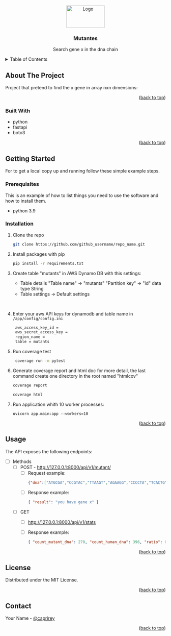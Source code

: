 <a name="readme-top"></a>

<!-- PROJECT LOGO -->
<br />
<div align="center">
  <a href="https://github.com/github_username/repo_name">
    <img src="https://w7.pngwing.com/pngs/559/527/png-transparent-wolverine-emma-frost-cyclops-beast-x-men-x-men-file-emblem-logo-computer-wallpaper.png" alt="Logo" width="120" height="70">
  </a>

<h3 align="center">Mutantes</h3>

  <p align="center">
    Search gene x in the dna chain
    <br />    
  </p>
</div>


<!-- TABLE OF CONTENTS -->
<details>
  <summary>Table of Contents</summary>
  <ol>
    <li>
      <a href="#about-the-project">About The Project</a>
      <ul>
        <li><a href="#built-with">Built With</a></li>
      </ul>
    </li>
    <li>
      <a href="#getting-started">Getting Started</a>
      <ul>
        <li><a href="#prerequisites">Prerequisites</a></li>
        <li><a href="#installation">Installation</a></li>
      </ul>
    </li>
    <li><a href="#usage">Usage</a></li>        
    <li><a href="#license">License</a></li>
    <li><a href="#contact">Contact</a></li>    
  </ol>
</details>



<!-- ABOUT THE PROJECT -->
## About The Project

Project that pretend to find the x gene in array nxn dimensions:

<p align="right">(<a href="#readme-top">back to top</a>)</p>



### Built With

* python
* fastapi
* boto3


<p align="right">(<a href="#readme-top">back to top</a>)</p>



<!-- GETTING STARTED -->
## Getting Started

For to get a local copy up and running follow these simple example steps.

### Prerequisites

This is an example of how to list things you need to use the software and how to install them.
* python 3.9

### Installation


1. Clone the repo
   ```sh
   git clone https://github.com/github_username/repo_name.git
   ```
2. Install packages with pip
   ```sh 
   pip install -r requirements.txt
   ```
3. Create table "mutants" in AWS Dynamo DB with this settings:
   
   * Table details
    "Table name" -> "mutants"
    "Partition key" -> "id" data type String
   * Table settings -> Default settings  
  <br/>
   
4. Enter your aws API keys for dynamodb and table name in `/app/config/config.ini`
   
   ```sh
    aws_access_key_id = 
    aws_secret_access_key = 
    region_name = 
    table = mutants    
   ```

5. Run coverage test 
   
   ```sh
    coverage run -m pytest
   ```

6. Generate coverage report and html doc for more detail, the last command create one directory in the root named "htmlcov"
    ```sh
    coverage report    
   ```

    ```sh
    coverage html    
   ```

7. Run application whith 10 worker processes:
   ```
   uvicorn app.main:app --workers=10
   ```

<p align="right">(<a href="#readme-top">back to top</a>)</p>

<!-- USAGE EXAMPLES -->
## Usage

The API exposes the following endpoints:

- [ ] Methods
  - [ ] POST - http://127.0.0.1:8000/api/v1/mutant/
    - [ ] Request example: 
      ```json
      {"dna":["ATGCGA","CCGTAC","TTAAGT","AGAAGG","CCCCTA","TCACTG"]}
      ```
    - [ ] Response example:
      ```json
      { "result": "you have gene x" }
      ```

  - [ ] GET
    - [ ] http://127.0.0.1:8000/api/v1/stats
    - [ ] Response example:
      ```json
      { "count_mutant_dna": 270, "count_human_dna": 396, "ratio": 0.7 }
      ```


<p align="right">(<a href="#readme-top">back to top</a>)</p>



<!-- LICENSE -->
## License

Distributed under the MIT License.

<p align="right">(<a href="#readme-top">back to top</a>)</p>



<!-- CONTACT -->
## Contact

Your Name - [@caprirey](https://twitter.com/caprirey)

<p align="right">(<a href="#readme-top">back to top</a>)</p>
